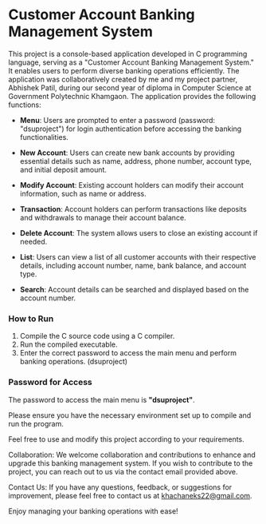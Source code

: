# Customer Account Banking Management System

This project is a console-based application developed in C programming language, serving as a "Customer Account Banking Management System." It enables users to perform diverse banking operations efficiently. The application was collaboratively created by me and my project partner, Abhishek Patil, during our second year of diploma in Computer Science at Government Polytechnic Khamgaon. The application provides the following functions:

- **Menu**: Users are prompted to enter a password (password: "dsuproject") for login authentication before accessing the banking functionalities.

- **New Account**: Users can create new bank accounts by providing essential details such as name, address, phone number, account type, and initial deposit amount.

- **Modify Account**: Existing account holders can modify their account information, such as name or address.

- **Transaction**: Account holders can perform transactions like deposits and withdrawals to manage their account balance.

- **Delete Account**: The system allows users to close an existing account if needed.

- **List**: Users can view a list of all customer accounts with their respective details, including account number, name, bank balance, and account type.

- **Search**: Account details can be searched and displayed based on the account number.

### How to Run

1. Compile the C source code using a C compiler.
2. Run the compiled executable.
3. Enter the correct password to access the main menu and perform banking operations. (dsuproject)

### Password for Access

The password to access the main menu is **"dsuproject"**.

Please ensure you have the necessary environment set up to compile and run the program.

Feel free to use and modify this project according to your requirements.


Collaboration:
We welcome collaboration and contributions to enhance and upgrade this banking management system. If you wish to contribute to the project, you can reach out to us via the contact email provided above.

Contact Us:
If you have any questions, feedback, or suggestions for improvement, please feel free to contact us at khachaneks22@gmail.com.

Enjoy managing your banking operations with ease!
